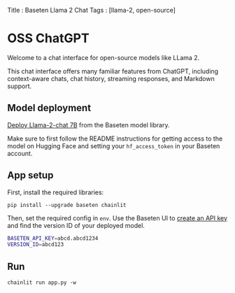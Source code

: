 Title : Baseten Llama 2 Chat
Tags : [llama-2, open-source]

# OSS ChatGPT

Welcome to a chat interface for open-source models like LLama 2.

This chat interface offers many familiar features from ChatGPT, including context-aware chats, chat history, streaming responses, and Markdown support.

## Model deployment

[Deploy Llama-2-chat 7B](https://app.baseten.co/explore/llama_2_7b_chat) from the Baseten model library.

Make sure to first follow the README instructions for getting access to the model on Hugging Face and setting your `hf_access_token` in your Baseten account.

## App setup

First, install the required libraries:

```
pip install --upgrade baseten chainlit
```

Then, set the required config in `env`. Use the Baseten UI to [create an API key](https://app.baseten.co/settings/account/api_keys) and find the version ID of your deployed model.

```sh
BASETEN_API_KEY=abcd.abcd1234
VERSION_ID=abcd123
```

## Run

```
chainlit run app.py -w
```
